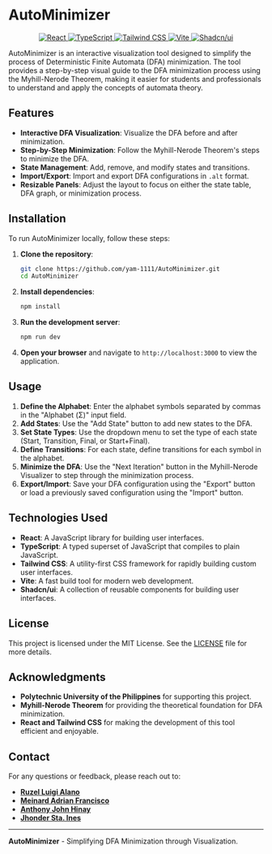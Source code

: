 # AutoMinimizer

<p align="center">
  <a href="https://reactjs.org/" target="_blank">
    <img src="https://img.shields.io/badge/React-20232A?style=for-the-badge&logo=react&logoColor=61DAFB" alt="React" />
  </a>
  <a href="https://www.typescriptlang.org/" target="_blank">
    <img src="https://img.shields.io/badge/TypeScript-007ACC?style=for-the-badge&logo=typescript&logoColor=white" alt="TypeScript" />
  </a>
  <a href="https://tailwindcss.com/" target="_blank">
    <img src="https://img.shields.io/badge/Tailwind_CSS-38B2AC?style=for-the-badge&logo=tailwind-css&logoColor=white" alt="Tailwind CSS" />
  </a>
  <a href="https://vitejs.dev/" target="_blank">
    <img src="https://img.shields.io/badge/Vite-B73BFE?style=for-the-badge&logo=vite&logoColor=FFD62E" alt="Vite" />
  </a>
  <a href="https://ui.shadcn.com/" target="_blank">
    <img src="https://img.shields.io/badge/Shadcn/ui-000000?style=for-the-badge&logo=shadcn&logoColor=white" alt="Shadcn/ui" />
  </a>
</p>

AutoMinimizer is an interactive visualization tool designed to simplify the process of Deterministic Finite Automata (DFA) minimization. The tool provides a step-by-step visual guide to the DFA minimization process using the Myhill-Nerode Theorem, making it easier for students and professionals to understand and apply the concepts of automata theory.

<!-- ![AutoMinimizer Screenshot](screenshot.png) -->

## Features

- **Interactive DFA Visualization**: Visualize the DFA before and after minimization.
- **Step-by-Step Minimization**: Follow the Myhill-Nerode Theorem's steps to minimize the DFA.
- **State Management**: Add, remove, and modify states and transitions.
- **Import/Export**: Import and export DFA configurations in `.alt` format.
- **Resizable Panels**: Adjust the layout to focus on either the state table, DFA graph, or minimization process.

## Installation

To run AutoMinimizer locally, follow these steps:

1. **Clone the repository**:
   ```bash
   git clone https://github.com/yam-1111/AutoMinimizer.git
   cd AutoMinimizer
   ```

2. **Install dependencies**:
   ```bash
   npm install
   ```

3. **Run the development server**:
   ```bash
   npm run dev
   ```

4. **Open your browser** and navigate to `http://localhost:3000` to view the application.

## Usage

1. **Define the Alphabet**: Enter the alphabet symbols separated by commas in the "Alphabet (Σ)" input field.
2. **Add States**: Use the "Add State" button to add new states to the DFA.
3. **Set State Types**: Use the dropdown menu to set the type of each state (Start, Transition, Final, or Start+Final).
4. **Define Transitions**: For each state, define transitions for each symbol in the alphabet.
5. **Minimize the DFA**: Use the "Next Iteration" button in the Myhill-Nerode Visualizer to step through the minimization process.
6. **Export/Import**: Save your DFA configuration using the "Export" button or load a previously saved configuration using the "Import" button.

## Technologies Used

- **React**: A JavaScript library for building user interfaces.
- **TypeScript**: A typed superset of JavaScript that compiles to plain JavaScript.
- **Tailwind CSS**: A utility-first CSS framework for rapidly building custom user interfaces.
- **Vite**: A fast build tool for modern web development.
- **Shadcn/ui**: A collection of reusable components for building user interfaces.

## License

This project is licensed under the MIT License. See the [LICENSE](LICENSE) file for more details.

## Acknowledgments

- **Polytechnic University of the Philippines** for supporting this project.
- **Myhill-Nerode Theorem** for providing the theoretical foundation for DFA minimization.
- **React and Tailwind CSS** for making the development of this tool efficient and enjoyable.

## Contact

For any questions or feedback, please reach out to:

- **[Ruzel Luigi Alano](https://github.com/Crounous)**
- **[Meinard Adrian Francisco](https://github.com/znarfm)**
- **[Anthony John Hinay](https://github.com/yam-1111)**
- **[Jhonder Sta. Ines](https://github.com/jhndr)**

---

**AutoMinimizer** - Simplifying DFA Minimization through Visualization.
